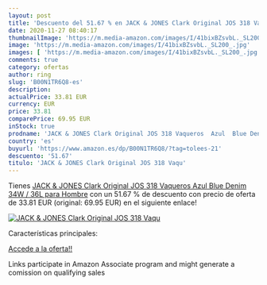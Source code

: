 ```yaml
---
layout: post
title: 'Descuento del 51.67 % en JACK & JONES Clark Original JOS 318 Vaqu'
date: 2020-11-27 08:40:17
thumbnailImage: 'https://m.media-amazon.com/images/I/41bixBZsvbL._SL200_.jpg'
image: 'https://m.media-amazon.com/images/I/41bixBZsvbL._SL200_.jpg'
images: [ 'https://m.media-amazon.com/images/I/41bixBZsvbL._SL200_.jpg' ]
comments: true
category: ofertas
author: ring
slug: 'B00N1TR6Q8-es'
description:
actualPrice: 33.81 EUR
currency: EUR
price: 33.81
comparePrice: 69.95 EUR
inStock: true
prodname: 'JACK & JONES Clark Original JOS 318 Vaqueros  Azul  Blue Denim   34W / 36L para Hombre'
country: 'es'
buyurl: 'https://www.amazon.es/dp/B00N1TR6Q8/?tag=tolees-21'
descuento: '51.67'
titulo: 'JACK & JONES Clark Original JOS 318 Vaqu'
---
```


Tienes [JACK & JONES Clark Original JOS 318 Vaqueros  Azul  Blue Denim   34W / 36L para Hombre](https://www.amazon.es/dp/B00N1TR6Q8/?tag=tolees-21) con un 51.67 % de descuento con precio de oferta de 33.81 EUR (original: 69.95 EUR) en el siguiente enlace!

[![JACK & JONES Clark Original JOS 318 Vaqu](https://m.media-amazon.com/images/I/41bixBZsvbL._SL200_.jpg)](https://www.amazon.es/dp/B00N1TR6Q8/?tag=tolees-21)

Características principales:


[Accede a la oferta!!](https://www.amazon.es/dp/B00N1TR6Q8/?tag=tolees-21)

Links participate in Amazon Associate program and might generate a comission on qualifying sales


